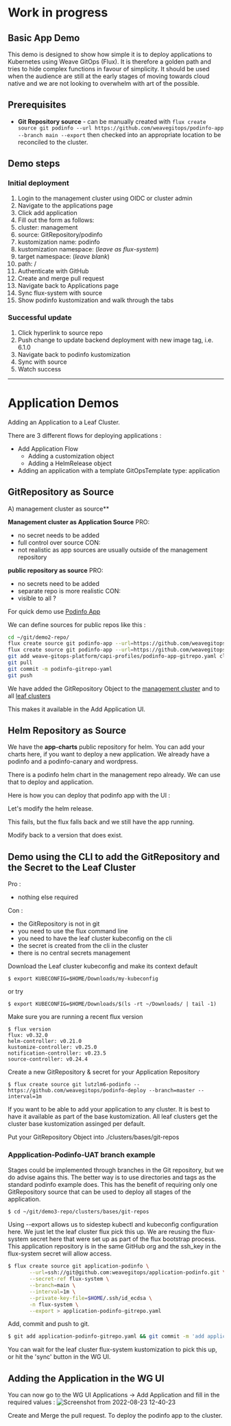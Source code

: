 # Work in progress

## Basic App Demo 
This demo is designed to show how simple it is to deploy applications to Kubernetes using Weave GitOps (Flux). It is therefore a 
golden path and tries to hide complex functions in favour of simplicity. It should be used when the audience are still at the early stages of
moving towards cloud native and we are not looking to overwhelm with
art of the possible.

## Prerequisites
- **Git Repository source** - can be manually created with `flux create source git podinfo --url https://github.com/weavegitops/podinfo-app --branch main --export`
then checked into an appropriate location to be reconciled to the cluster.

## Demo steps

### Initial deployment

1. Login to the management cluster using OIDC or cluster admin
1. Navigate to the applications page
1. Click add application
1. Fill out the form as follows:
  1.  cluster: management
  1.  source: GitRepository/podinfo
  1.  kustomization name: podinfo
  1.  kustomization namespace: (*leave as flux-system*)
  1.  target namespace: (*leave blank*)
  1.  path: \/
1. Authenticate with GitHub
1. Create and merge pull request
1. Navigate back to Applications page
1. Sync flux-system with source
1. Show podinfo kustomization and walk through the tabs

### Successful update
1. Click hyperlink to source repo
1. Push change to update backend deployment with new image tag, i.e. 6.1.0
1. Navigate back to podinfo kustomization
1. Sync with source
1. Watch success

---

# Application Demos

Adding an Application to a Leaf Cluster.

There are 3 different flows for deploying applications :
- Add Application Flow 
  - Adding a customization object
  - Adding a HelmRelease object
- Adding an application with a template GitOpsTemplate type: application

## GitRepository as Source

A) management cluster as source**

**Management cluster as Application Source**
PRO: 
- no secret needs to be added
- full control over source
CON: 
- not realistic as app sources are usually outside of the management repository

**public repository as source**
PRO: 
- no secrets need to be added
- separate repo is more realistic
CON: 
- visible to all ?

For quick demo use [Podinfo App](https://github.com/weavegitops/podinfo-app) 

We can define sources for public repos like this :
```bash
cd ~/git/demo2-repo/
flux create source git podinfo-app --url=https://github.com/weavegitops/podinfo-app.git --branch=main --interval=5m -n flux-system --export >> clusters/bases/sources/podinfo-app-gitrepo.yaml
flux create source git podinfo-app --url=https://github.com/weavegitops/podinfo-app.git --branch=main --interval=5m -n flux-system --export >> weave-gitops-platform/capi-profiles/podinfo-app-gitrepo.yaml
git add weave-gitops-platform/capi-profiles/podinfo-app-gitrepo.yaml clusters/bases/sources/podinfo-app-gitrepo.yaml
git pull
git commit -m podinfo-gitrepo-yaml
git push
```

We have added the GitRepository Object to the [management cluster](https://github.com/weavegitops/demo2-repo/blob/main/weave-gitops-platform/capi-profiles/podinfo-app-gitrepo.yaml) and to all [leaf clusters](https://github.com/weavegitops/demo2-repo/blob/main/clusters/bases/sources/podinfo-app-gitrepo.yaml)

This makes it available in the Add Application UI.

## Helm Repository as Source

We have the **app-charts** public repository for helm. You can add your charts here, if you want to deploy a new application. We already have a podinfo and a podinfo-canary and wordpress.

There is a podinfo helm chart in the management repo already. We can use that to deploy and application. 

Here is how you can deploy that podinfo app with the UI : 

Let's modify the helm release.

This fails, but the flux falls back and we still have the app running.

Modify back to a version that does exist. 


## Demo using the CLI to add the GitRepository and the Secret to the Leaf Cluster

Pro : 
- nothing else required

Con : 
- the GitRepository is not in git
- you need to use the flux command line
- you need to have the leaf cluster kubeconfig on the cli
- the secret is created from the cli in the cluster
- there is no central secrets management

Download the Leaf cluster kubeconfig and make its context default
```
$ export KUBECONFIG=$HOME/Downloads/my-kubeconfig
```
or try 
```
$ export KUBECONFIG=$HOME/Downloads/$(ls -rt ~/Downloads/ | tail -1)
```

Make sure you are running a recent flux version
```
$ flux version
flux: v0.32.0
helm-controller: v0.21.0
kustomize-controller: v0.25.0
notification-controller: v0.23.5
source-controller: v0.24.4
```

Create a new GitRepository & secret for your Application Repository
```
$ flux create source git lutzlm6-podinfo --https://github.com/weavegitops/podinfo-deploy --branch=master --interval=1m 
```

If you want to be able to add your application to any cluster. It is best to have it available as part of the base kustomization. All leaf clusters get the cluster base kustomization assinged per default. 

Put your GitRepository Object into ./clusters/bases/git-repos

### Appplication-Podinfo-UAT branch example 

Stages could be implemented through branches in the Git repository, but we do advise agains this. The better way is to use directories and tags as the standard podinfo example does. This has the benefit of requiring only one GitRepository source that can be used to deploy all stages of the application.

```bash
$ cd ~/git/demo3-repo/clusters/bases/git-repos
```

Using --export allows us to sidestep kubectl and kubeconfig configuration here. We just let the leaf cluster flux pick this up. 
We are reusing the flux-system secret here that were set up as part of the flux bootstrap process. This application repository is in the same GitHub org and the ssh_key in the flux-system secret will allow access.

```bash
$ flux create source git application-podinfo \
       --url=ssh://git@github.com:weavegitops/application-podinfo.git \
       --secret-ref flux-system \
       --branch=main \
       --interval=1m \
       --private-key-file=$HOME/.ssh/id_ecdsa \
       -n flux-system \
       --export > application-podinfo-gitrepo.yaml
```

Add, commit and push to git.

```bash
$ git add application-podinfo-gitrepo.yaml && git commit -m 'add application-podinfo-gitrepo.yaml' && git push
```

You can wait for the leaf cluster flux-system kustomization to pick this up, or hit the 'sync' button in the WG UI.

## Adding the Application in the WG UI

You can now go to the WG UI Applications -> Add Application and fill in the required values : 
![Screenshot from 2022-08-23 12-40-23](https://user-images.githubusercontent.com/2788194/186138591-3f2ea82c-f4d6-4189-aa3d-489dbd3fca37.png)

Create and Merge the pull request. To deploy the podinfo app to the cluster.

